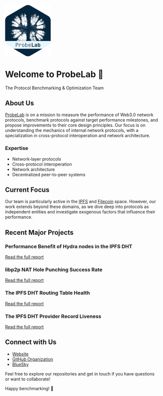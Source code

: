 <a href="https://probelab.io" target="_blank">
    <img src="./profile/probelab-logo-dht@1.png" alt="ProbeLab Logo" width="150">
</a>

# Welcome to ProbeLab 👋

The Protocol Benchmarking & Optimization Team

## About Us

[ProbeLab](https://probelab.io) is on a mission to measure the performance of Web3.0 network protocols, benchmark protocols against target performance milestones, and propose improvements to their core design principles. Our focus is on understanding the mechanics of internal network protocols, with a specialization in cross-protocol interoperation and network architecture.

### Expertise

- Network-layer protocols
- Cross-protocol interoperation
- Network architecture
- Decentralized peer-to-peer systems

## Current Focus

Our team is particularly active in the [IPFS](https://ipfs.io) and [Filecoin](https://filecoin.io) space. However, our work extends beyond these domains, as we dive deep into protocols as independent entities and investigate exogenous factors that influence their performance.

## Recent Major Projects

### Performance Benefit of Hydra nodes in the IPFS DHT

[Read the full report](https://github.com/protocol/network-measurements/blob/master/results/rfm21-hydras-performance-contribution.md)

### libp2p NAT Hole Punching Success Rate

[Read the full report](https://github.com/protocol/network-measurements/blob/master/results/rfm15-nat-hole-punching.md)

### The IPFS DHT Routing Table Health

[Read the full report](https://github.com/protocol/network-measurements/blob/master/results/rfm19-dht-routing-table-health.md)

### The IPFS DHT Provider Record Liveness

[Read the full report](https://github.com/protocol/network-measurements/blob/master/results/rfm17-provider-record-liveness.md)

## Connect with Us

- [Website](https://probelab.io)
- [GitHub Organization](https://github.com/plprobelab)
- [BlueSky](https://bsky.app/profile/probelab.io)

Feel free to explore our repositories and get in touch if you have questions or want to collaborate!

Happy benchmarking! 🚀